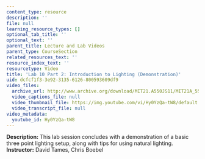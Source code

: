 ```yaml
---
content_type: resource
description: ''
file: null
learning_resource_types: []
optional_tab_title: ''
optional_text: ''
parent_title: Lecture and Lab Videos
parent_type: CourseSection
related_resources_text: ''
resource_index_text: ''
resourcetype: Video
title: 'Lab 10 Part 2: Introduction to Lighting (Demonstration)'
uid: dcfcf1f3-3e92-3135-6126-800593609df9
video_files:
  archive_url: http://www.archive.org/download/MIT21.A550JS11/MIT21A_550JS11_lab10_2_300k.mp4
  video_captions_file: null
  video_thumbnail_file: https://img.youtube.com/vi/Hy0YzQa-tW8/default.jpg
  video_transcript_file: null
video_metadata:
  youtube_id: Hy0YzQa-tW8
---
```


**Description:** This lab session concludes with a demonstration of a basic three point lighting setup, along with tips for using natural lighting.  
**Instructor:** David Tames, Chris Boebel